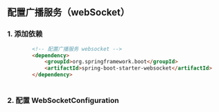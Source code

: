 ## 配置广播服务（webSocket）
### 1. 添加依赖
```html
	    <!-- 配置广播服务 websocket -->
		<dependency>
			<groupId>org.springframework.boot</groupId>
			<artifactId>spring-boot-starter-websocket</artifactId>
		</dependency>
		
```
### 2. 配置 WebSocketConfiguration